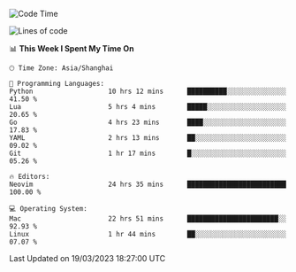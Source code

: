 <!--START_SECTION:waka-->
![Code Time](http://img.shields.io/badge/Code%20Time-1%2C223%20hrs%2028%20mins-blue)

![Lines of code](https://img.shields.io/badge/From%20Hello%20World%20I%27ve%20Written-106.5%20thousand%20lines%20of%20code-blue)

📊 **This Week I Spent My Time On** 

```text
🕑︎ Time Zone: Asia/Shanghai

💬 Programming Languages: 
Python                   10 hrs 12 mins      ██████████░░░░░░░░░░░░░░░   41.50 % 
Lua                      5 hrs 4 mins        █████░░░░░░░░░░░░░░░░░░░░   20.65 % 
Go                       4 hrs 23 mins       ████░░░░░░░░░░░░░░░░░░░░░   17.83 % 
YAML                     2 hrs 13 mins       ██░░░░░░░░░░░░░░░░░░░░░░░   09.02 % 
Git                      1 hr 17 mins        █░░░░░░░░░░░░░░░░░░░░░░░░   05.26 % 

🔥 Editors: 
Neovim                   24 hrs 35 mins      █████████████████████████   100.00 % 

💻 Operating System: 
Mac                      22 hrs 51 mins      ███████████████████████░░   92.93 % 
Linux                    1 hr 44 mins        ██░░░░░░░░░░░░░░░░░░░░░░░   07.07 % 
```


 Last Updated on 19/03/2023 18:27:00 UTC
<!--END_SECTION:waka-->
